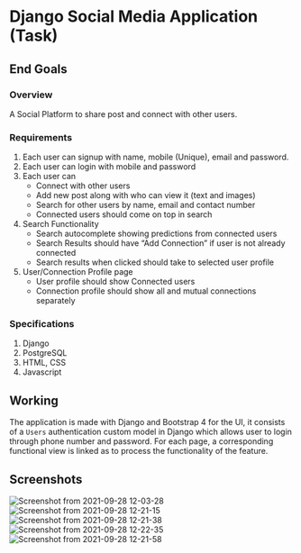 # Django Social Media Application (Task)

## End Goals
### Overview
  A Social Platform to share post and connect with other users.

### Requirements
1. Each user can signup with name, mobile (Unique), email and password.
2. Each user can login with mobile and password
3. Each user can
    - Connect with other users
    - Add new post along with who can view it (text and images)
    - Search for other users by name, email and contact number
    - Connected users should come on top in search
4. Search Functionality
    - Search autocomplete showing predictions from connected users
    - Search Results should have “Add Connection” if user is not
      already connected
    - Search results when clicked should take to selected user profile
5. User/Connection Profile page
    - User profile should show Connected users
    - Connection profile should show all and mutual connections separately

### Specifications
1. Django
2. PostgreSQL
3. HTML, CSS
4. Javascript

## Working

The application is made with Django and Bootstrap 4 for the UI, it consists of a `Users` authentication custom model in Django which allows user to login through phone number and password.
For each page, a corresponding functional view is linked as to process the functionality of the feature.

## Screenshots

![Screenshot from 2021-09-28 12-03-28](https://user-images.githubusercontent.com/32628578/135038683-be1b1b0e-aefc-4c09-841f-57df5c0da786.png)
![Screenshot from 2021-09-28 12-21-15](https://user-images.githubusercontent.com/32628578/135038747-1a96d1fe-bcb7-4060-a241-0e74d50200ba.png)
![Screenshot from 2021-09-28 12-21-38](https://user-images.githubusercontent.com/32628578/135038763-eced8b60-fe8c-4127-833e-3764dd4ec6f1.png)
![Screenshot from 2021-09-28 12-22-35](https://user-images.githubusercontent.com/32628578/135038792-72b9c39e-cd32-4d75-89ed-51a158806812.png)
![Screenshot from 2021-09-28 12-21-58](https://user-images.githubusercontent.com/32628578/135038859-441b28e7-d8ed-431c-8668-4c375a0b690c.png)


